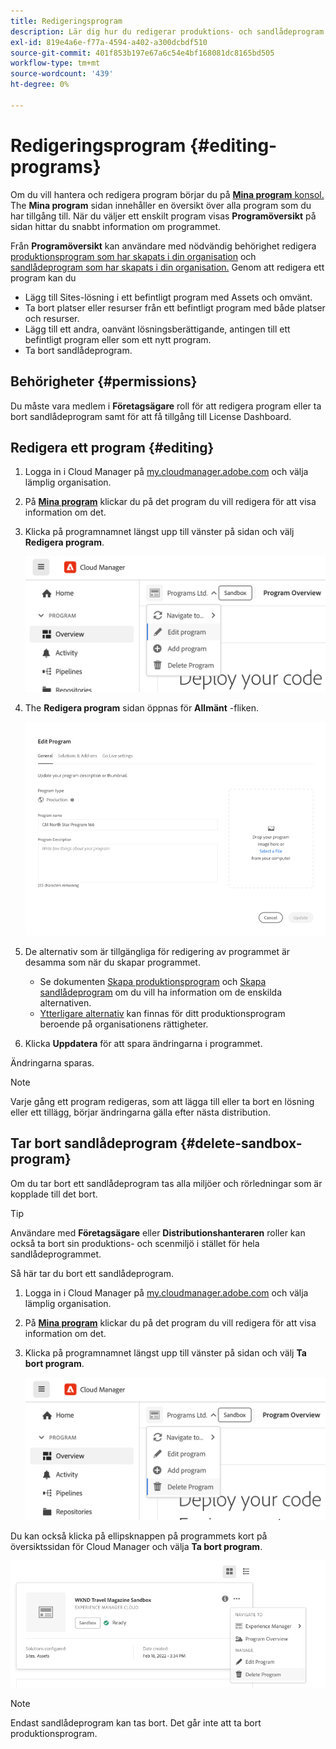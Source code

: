 ```yaml
---
title: Redigeringsprogram
description: Lär dig hur du redigerar produktions- och sandlådeprogram för att justera deras alternativ efter att du har skapat dem.
exl-id: 819e4a6e-f77a-4594-a402-a300dcbdf510
source-git-commit: 401f853b197e67a6c54e4bf168081dc8165bd505
workflow-type: tm+mt
source-wordcount: '439'
ht-degree: 0%

---
```



# Redigeringsprogram {#editing-programs}

Om du vill hantera och redigera program börjar du på [**Mina program** konsol.](/help/implementing/cloud-manager/navigation.md) The **Mina program** sidan innehåller en översikt över alla program som du har tillgång till. När du väljer ett enskilt program visas **Programöversikt** på sidan hittar du snabbt information om programmet.

Från **Programöversikt** kan användare med nödvändig behörighet redigera [produktionsprogram som har skapats i din organisation](creating-production-programs.md) och [sandlådeprogram som har skapats i din organisation.](creating-sandbox-programs.md) Genom att redigera ett program kan du

* Lägg till Sites-lösning i ett befintligt program med Assets och omvänt.
* Ta bort platser eller resurser från ett befintligt program med både platser och resurser.
* Lägg till ett andra, oanvänt lösningsberättigande, antingen till ett befintligt program eller som ett nytt program.
* Ta bort sandlådeprogram.

## Behörigheter {#permissions}

Du måste vara medlem i **Företagsägare** roll för att redigera program eller ta bort sandlådeprogram samt för att få tillgång till License Dashboard.

## Redigera ett program {#editing}

1. Logga in i Cloud Manager på [my.cloudmanager.adobe.com](https://my.cloudmanager.adobe.com/) och välja lämplig organisation.

1. På **[Mina program](#my-programs)** klickar du på det program du vill redigera för att visa information om det.

1. Klicka på programnamnet längst upp till vänster på sidan och välj **Redigera program**.

   ![Redigera programalternativ](assets/edit-program-overview.png)

1. The **Redigera program** sidan öppnas för **Allmänt** -fliken.

   ![fliken Allmänt](assets/edit-program-prod1.png)

1. De alternativ som är tillgängliga för redigering av programmet är desamma som när du skapar programmet.
   * Se dokumenten [Skapa produktionsprogram](/help/implementing/cloud-manager/getting-access-to-aem-in-cloud/creating-production-programs.md) och [Skapa sandlådeprogram](/help/implementing/cloud-manager/getting-access-to-aem-in-cloud/creating-sandbox-programs.md) om du vill ha information om de enskilda alternativen.
   * [Ytterligare alternativ](/help/implementing/cloud-manager/getting-access-to-aem-in-cloud/creating-production-programs.md#options) kan finnas för ditt produktionsprogram beroende på organisationens rättigheter.

1. Klicka **Uppdatera** för att spara ändringarna i programmet.

Ändringarna sparas.

>[!NOTE]
>
>Varje gång ett program redigeras, som att lägga till eller ta bort en lösning eller ett tillägg, börjar ändringarna gälla efter nästa distribution.

## Tar bort sandlådeprogram {#delete-sandbox-program}

Om du tar bort ett sandlådeprogram tas alla miljöer och rörledningar som är kopplade till det bort.

>[!TIP]
>
>Användare med **Företagsägare** eller **Distributionshanteraren** roller kan också ta bort sin produktions- och scenmiljö i stället för hela sandlådeprogrammet.

Så här tar du bort ett sandlådeprogram.

1. Logga in i Cloud Manager på [my.cloudmanager.adobe.com](https://my.cloudmanager.adobe.com/) och välja lämplig organisation.

1. På **[Mina program](#my-programs)** klickar du på det program du vill redigera för att visa information om det.

1. Klicka på programnamnet längst upp till vänster på sidan och välj **Ta bort program**.

   ![Ta bort programalternativ](assets/delete-sandbox1.png)

Du kan också klicka på ellipsknappen på programmets kort på översiktssidan för Cloud Manager och välja **Ta bort program**.

![Ta bort sandlåda från programkort](assets/delete-sandbox2.png)

>[!NOTE]
>
>Endast sandlådeprogram kan tas bort. Det går inte att ta bort produktionsprogram.
